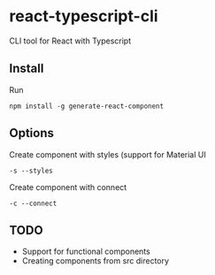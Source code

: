 # react-typescript-cli

CLI tool for React with Typescript

## Install

Run

```npm install -g generate-react-component```

## Options

Create component with styles (support for Material UI

```-s --styles```

Create component with connect

```-c --connect```

## TODO

- Support for functional components
- Creating components from src directory
